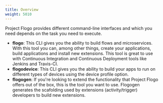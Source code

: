 ```yaml
---
title: Overview
weight: 5010
---
```


Project Flogo provides different command-line interfaces and which you need depends on the task you need to execute.

* **flogo**: This CLI gives you the ability to build flows and microservices. With this tool you can, among other things, create your applications, build applications and install new extensions. This tool is great to use with Continuous Integration and Continuous Deployment tools like Jenkins and Travis-CI.
* **flogodevice**: This CLI gives you the ability to build your apps to run on different types of devices using the device profile option.
* **flogogen**: If you're looking to extend the functionality that Project Flogo offers out of the box, this is the tool you want to use. Flogogen generates the scafolding used by extensions (activity/trigger) developers to build new extensions.